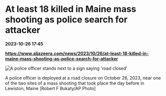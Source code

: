 # At least 18 killed in Maine mass shooting as police search for attacker

**2023-10-26 17:45**

**https://www.aljazeera.com/news/2023/10/26/at-least-18-killed-in-maine-mass-shooting-as-police-search-for-attacker**

![A police officer stands next to a sign saying 'road closed'](https://www.aljazeera.com/wp-content/uploads/2023/10/AP23299470360223-1698334317.jpg?resize=770%2C513&quality=80)

A police officer is deployed at a road closure on October 26, 2023, near one of the two sites of a mass shooting that took place the day before in Lewiston, Maine \[Robert F Bukaty/AP Photo\]